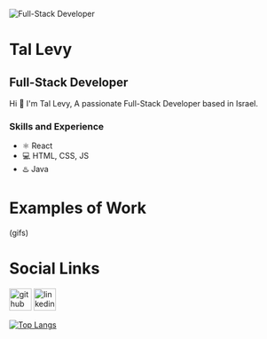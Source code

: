 ![Full-Stack Developer](bannerUrl)
#  Tal Levy

## Full-Stack Developer
Hi 👋 I'm Tal Levy, A passionate Full-Stack Developer based in Israel.
### Skills and Experience
* ⚛ React
* 💻 HTML, CSS, JS
* ♨️ Java
# Examples of Work
(gifs)
# Social Links
[<img src='https://cdn.jsdelivr.net/npm/simple-icons@3.0.1/icons/github.svg' alt='github' height='40'>](https://github.com/Tallevy777)  [<img src='https://cdn.jsdelivr.net/npm/simple-icons@3.0.1/icons/linkedin.svg' alt='linkedin' height='40'>](https://www.linkedin.com/in/tal-levy-81102122a/)  

[![Top Langs](https://github-readme-stats.vercel.app/api/top-langs/?username=Tallevy777)](https://github.com/anuraghazra/github-readme-stats)

